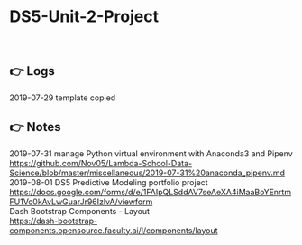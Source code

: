 # DS5-Unit-2-Project

<br>

## :point_right: Logs

2019-07-29 template copied

## :point_right: Notes    

2019-07-31 manage Python virtual environment with Anaconda3 and Pipenv  
https://github.com/Nov05/Lambda-School-Data-Science/blob/master/miscellaneous/2019-07-31%20anaconda_pipenv.md
2019-08-01 DS5 Predictive Modeling portfolio project     
https://docs.google.com/forms/d/e/1FAIpQLSddAV7seAeXA4iMaaBoYEnrtmFU1Vc0kAvLwGuarJr96IzlvA/viewform  
Dash Bootstrap Components - Layout  
https://dash-bootstrap-components.opensource.faculty.ai/l/components/layout
